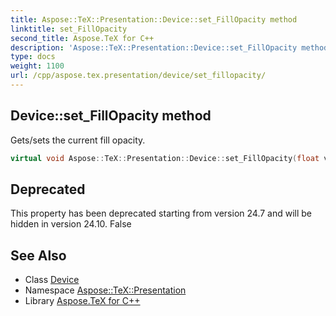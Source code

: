 ```yaml
---
title: Aspose::TeX::Presentation::Device::set_FillOpacity method
linktitle: set_FillOpacity
second_title: Aspose.TeX for C++
description: 'Aspose::TeX::Presentation::Device::set_FillOpacity method. Gets/sets the current fill opacity in C++.'
type: docs
weight: 1100
url: /cpp/aspose.tex.presentation/device/set_fillopacity/
---
```

## Device::set_FillOpacity method


Gets/sets the current fill opacity.

```cpp
virtual void Aspose::TeX::Presentation::Device::set_FillOpacity(float value)
```


## Deprecated
This property has been deprecated starting from version 24.7 and will be hidden in version 24.10. False 

## See Also

* Class [Device](../)
* Namespace [Aspose::TeX::Presentation](../../)
* Library [Aspose.TeX for C++](../../../)
